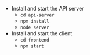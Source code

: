 * Install and start the API server
    - `cd api-server`
    - `npm install`
    - `node server`
* Install and start the client
    - `cd frontend`
    - `npm start`
